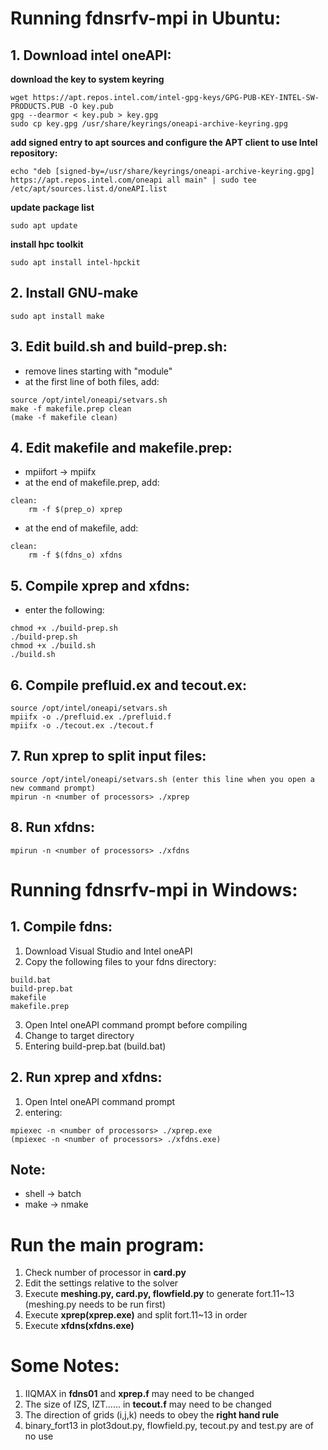 # Running fdnsrfv-mpi in Ubuntu:
## 1. Download intel oneAPI:
**download the key to system keyring**
```
wget https://apt.repos.intel.com/intel-gpg-keys/GPG-PUB-KEY-INTEL-SW-PRODUCTS.PUB -O key.pub  
gpg --dearmor < key.pub > key.gpg  
sudo cp key.gpg /usr/share/keyrings/oneapi-archive-keyring.gpg  
```
**add signed entry to apt sources and configure the APT client to use Intel repository:**
```
echo "deb [signed-by=/usr/share/keyrings/oneapi-archive-keyring.gpg] https://apt.repos.intel.com/oneapi all main" | sudo tee /etc/apt/sources.list.d/oneAPI.list
```
**update package list**
```
sudo apt update
```
**install hpc toolkit**
```
sudo apt install intel-hpckit
```
## 2. Install GNU-make
```
sudo apt install make
```
## 3. Edit build.sh and build-prep.sh:
  - remove lines starting with "module"  
  - at the first line of both files, add:  
```
source /opt/intel/oneapi/setvars.sh  
make -f makefile.prep clean  
(make -f makefile clean)  
```
## 4. Edit makefile and makefile.prep:
  - mpiifort -> mpiifx  
  - at the end of makefile.prep, add:
```
clean:
	rm -f $(prep_o) xprep
```
  - at the end of makefile, add:
```
clean:
	rm -f $(fdns_o) xfdns
```
## 5. Compile xprep and xfdns:  
  - enter the following:
```
chmod +x ./build-prep.sh
./build-prep.sh
chmod +x ./build.sh
./build.sh
```
## 6. Compile prefluid.ex and tecout.ex:  
```
source /opt/intel/oneapi/setvars.sh  
mpiifx -o ./prefluid.ex ./prefluid.f  
mpiifx -o ./tecout.ex ./tecout.f  
```
## 7. Run xprep to split input files:
```
source /opt/intel/oneapi/setvars.sh (enter this line when you open a new command prompt)
mpirun -n <number of processors> ./xprep
```
## 8. Run xfdns:
```
mpirun -n <number of processors> ./xfdns
```
# Running fdnsrfv-mpi in Windows:
## 1. Compile fdns:
  1. Download Visual Studio and Intel oneAPI
  2. Copy the following files to your fdns directory:
```
build.bat
build-prep.bat
makefile
makefile.prep
```
  3. Open Intel oneAPI command prompt before compiling
  4. Change to target directory
  5. Entering build-prep.bat (build.bat)
## 2. Run xprep and xfdns:
  1. Open Intel oneAPI command prompt
  2. entering:
```
mpiexec -n <number of processors> ./xprep.exe
(mpiexec -n <number of processors> ./xfdns.exe)
```
## Note:
  - shell -> batch
  - make -> nmake
# Run the main program:
  1. Check number of processor in **card.py**
  2. Edit the settings relative to the solver
  3. Execute **meshing.py, card.py, flowfield.py** to generate fort.11~13 (meshing.py needs to be run first)
  4. Execute **xprep(xprep.exe)** and split fort.11~13 in order
  5. Execute **xfdns(xfdns.exe)**
# Some Notes:
  1. IIQMAX in **fdns01** and **xprep.f** may need to be changed
  2. The size of IZS, IZT...... in **tecout.f** may need to be changed
  3. The direction of grids (i,j,k) needs to obey the **right hand rule**
  4. binary_fort13 in plot3dout.py, flowfield.py, tecout.py and test.py are of no use